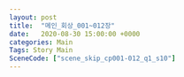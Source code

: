 ```yaml
---
layout: post
title:  "메인_회상_001~012장"
date:   2020-08-30 15:00:00 +0000
categories: Main
Tags: Story Main
SceneCode: ["scene_skip_cp001-012_q1_s10"]
---
```

